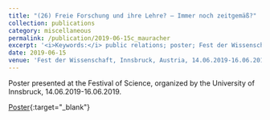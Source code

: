 ```yaml
---
title: "(26) Freie Forschung und ihre Lehre? – Immer noch zeitgemäß?"
collection: publications
category: miscellaneous
permalink: /publication/2019-06-15c_mauracher
excerpt: '<i>Keywords:</i> public relations; poster; Fest der Wissenschaft (Festival of Science), University of Innsbruck'
date: 2019-06-15
venue: 'Fest der Wissenschaft, Innsbruck, Austria, 14.06.2019-16.06.2019'
---
```


Poster presented at the Festival of Science, organized by the University of Innsbruck, 14.06.2019-16.06.2019.

[Poster](https://doi.org/10.13140/RG.2.2.26915.94244){:target="_blank"}